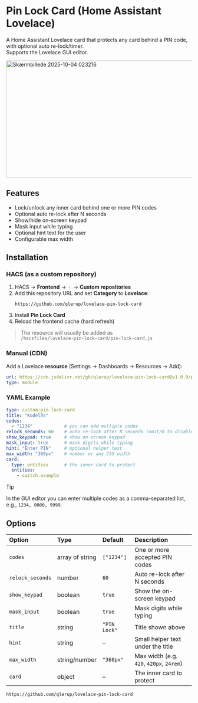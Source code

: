 # Pin Lock Card (Home Assistant Lovelace)

A Home Assistant Lovelace card that protects any card behind a PIN code, with optional auto re-lock/timer.  
Supports the Lovelace GUI editor.

<img width="763" height="318" alt="Skærmbillede 2025-10-04 023216" src="https://github.com/user-attachments/assets/761fa2cd-f140-467a-989b-401dfaf4f5b5" />


## Features
- Lock/unlock any inner card behind one or more PIN codes
- Optional auto re-lock after N seconds
- Show/hide on-screen keypad
- Mask input while typing
- Optional hint text for the user
- Configurable max width

## Installation

### HACS (as a custom repository)

1. HACS → **Frontend** → `⋮` → **Custom repositories**
2. Add this repository URL and set **Category** to **Lovelace**:
   ```text
   https://github.com/qlerup/lovelace-pin-lock-card
   ```
3. Install **Pin Lock Card**
4. Reload the frontend cache (hard refresh)


> The resource will usually be added as  
> `/hacsfiles/lovelace-pin-lock-card/pin-lock-card.js`

### Manual (CDN)
Add a Lovelace **resource** (Settings → Dashboards → Resources → Add):
```yaml
url: https://cdn.jsdelivr.net/gh/qlerup/lovelace-pin-lock-card@v1.0.0/pin-lock-card.js
type: module
```

### YAML Example
```yaml
type: custom:pin-lock-card
title: "Kodelås"
codes:
  - "1234"            # you can add multiple codes
relock_seconds: 60    # auto re-lock after N seconds (omit/0 to disable)
show_keypad: true     # show on-screen keypad
mask_input: true      # mask digits while typing
hint: "Enter PIN"     # optional helper text
max_width: "360px"    # number or any CSS width
card:
  type: entities      # the inner card to protect
  entities:
    - switch.example
```
> [!TIP]
> In the GUI editor you can enter multiple codes as a comma-separated list,
> e.g., `1234, 0000, 9999`.



## Options

| Option           | Type            | Default     | Description                                   |
| :--------------- | :-------------- | :---------- | :-------------------------------------------- |
| `codes`          | array of string | `["1234"]`  | One or more accepted PIN codes                |
| `relock_seconds` | number          | `60`        | Auto re-lock after N seconds                  |
| `show_keypad`    | boolean         | `true`      | Show the on-screen keypad                     |
| `mask_input`     | boolean         | `true`      | Mask digits while typing                      |
| `title`          | string          | `"PIN Lock"`| Title shown above                             |
| `hint`           | string          | –           | Small helper text under the title             |
| `max_width`      | string/number   | `"360px"`   | Max width (e.g. `420`, `420px`, `24rem`)     |
| `card`           | object          | –           | The inner card to protect                     |






   ```text
   https://github.com/qlerup/lovelace-pin-lock-card
   ```

